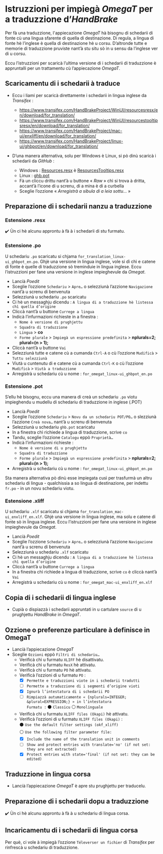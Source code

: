 # Istruzzioni per impiegà _OmegaT_ per a traduzzione d’_HandBrake_

Per fà una traduzzione, l'appiecazione _OmegaT_ hà bisognu di schedarii di fonte cù una lingua sfarente di quella di destinazione. Di regula, a lingua di fonte hè l’inglese è quella di destinazione hè u corsu. D’altronde tutte e memorie di traduzzione pruviste nant’à stu situ sò in u sensu da l’inglese ver di u corsu.

Eccu l’istruzzioni per scaricà l’ultima versione di i schedarii di traduzzione è appruntalli per un trattamentu cù l’appiecazione _OmegaT_.

## Scaricamentu di i schedarii à traduce

- Eccu i liami per scaricà direttamente i schedarii in lingua inglese da _Transifex_ :
  - https://www.transifex.com/HandBrakeProject/WinUI/resourcesresx/en/download/for_translation/
  - https://www.transifex.com/HandBrakeProject/WinUI/resourcestooltipsresx/en/download/for_translation/
  - https://www.transifex.com/HandBrakeProject/mac-ui/enxliff/en/download/for_translation/
  - https://www.transifex.com/HandBrakeProject/linux-ui/ghbpot/en/download/for_translation/
  
- D’una manera alternativa, solu per Windows è Linux, si pò dinù scaricà i schedarii da _GitHub_ :
  - Windows : [Resources.resx](https://github.com/HandBrake/HandBrake/blob/master/win/CS/HandBrakeWPF/Properties/Resources.resx) è [ResourcesTooltips.resx](https://github.com/HandBrake/HandBrake/blob/master/win/CS/HandBrakeWPF/Properties/ResourcesTooltips.resx)
  - Linux : [ghb.pot](https://github.com/HandBrake/HandBrake/tree/master/gtk/po/ghb.pot)
  - Fà un cliccu drittu nant’à u buttone « _Raw_ » chì si trova à dritta, accant’à l’icone di u screnu, di a mina è di a curbella
  - Sceglie l’ozzione « _Arregistrà a sibula di a leia sottu…_ »

## Preparazione di i schedarii nanzu a traduzzione

### Estensione .resx

✔️ Ùn ci hè alcunu approntu à fà à i schedarii di stu furmatu.

### Estensione .po
U schedariu `.po` scaricatu si chjama `for_translation_linux-ui_ghbpot_en.po`. Ghjè una versione in lingua inglese, vole si dì chì e catene di fonte è quelle di traduzzione sò treminduie in lingua inglese. Eccu l’istruzzioni per fane una versione in inglese impieghevule da _Omegat_.

- Lancià _Poedit_
- Sceglie l’ozzione `Schedariu` > `Apre…` o selezziunà l’azzione `Navigazione` nant’à u screnu di benvenuta
- Selezziunà u schedariu `.po` scaricatu
- Ci hè un messaghju dicendu : `A lingua di a traduzzione hè listessa chì quella d’origine`
- Cliccà nant’à u buttone `Currege a lingua`
- Indicà l’infurmazioni richieste in a finestra :
  - `Nome è versione di prughjettu`
  - `Squadra di traduzzione`
  - `Lingua` > __co__
  - `Forme plurale` > `Impiegà un espressione predefinita` > __nplurals=2; plural=(n > 1);__
- Cliccà nant’à u buttone `Vai`
- Selezziunà tutte e catene cù a cumanda `Ctrl-A` o cù l’ozzione `Mudificà` > `Tuttu selezziunà`
- Viutà u cuntenutu di e catene cù a cumanda `Ctrl-K` o cù l’ozzione `Mudificà` > `Viutà a traduzzione`
- Arregistrà u schedariu cù u nome : `for_omegat_linux-ui_ghbpot_en.po`

### Estensione .pot
S’ellu hè bisognu, eccu una manera di creà un schedariu `.po` viotu impieghendu u mudellu di schedariu di traduzzione in inglese (.POT)

- Lancià _Poedit_
- Sceglie l’ozzione `Schedariu` > `Novu da un schedariu POT/PO…` o slezziunà l’azzione `Creà nova…` nant’à u screnu di benvenuta
- Selezziunà u schedariu `ghb.pot` scaricatu
- In a finestra chì richiede a lingua di traduzzione, scrive `co`
- Tandu, sceglie l’ozzione `Catalogu` eppò `Pruprietà…`
- Indicà l’infurmazioni richieste :
  - `Nome è versione di u prughjettu`
  - `Squadra di traduzzione`
  - `Forme plurale` > `Impiegà un espressione predefinita` > __nplurals=2; plural=(n > 1);__
- Arregistrà u schedariu cù u nome : `for_omegat_linux-ui_ghbpot_en.po`

Sta manera alternativa pò dinù esse impiegata cusì per trasfurmà un altru schedariu di lingua - qualchissia a so lingua di destinazione, per indettu `fr.po` - in un novu schedariu viotu.

### Estensione .xliff
U schedariu `.xlf` scaricatu si chjama `for_translation_mac-ui_enxliff_en.xlf`. Ghjè una versione in lingua inglese, ma solu e catene di fonte sò in lingua inglese. Eccu l’istruzzioni per fane una versione in inglese impieghevule da _Omegat_.

- Lancià _Poedit_
- Sceglie l’ozzione `Schedariu` > `Apre…` o selezziunà l’azzione `Navigazione` nant’à u screnu di benvenuta
- Selezziunà u schedariu `.xlf` scaricatu
- Ci hè un messaghju dicendu : `A lingua di a traduzzione hè listessa chì quella d’origine`
- Cliccà nant’à u buttone `Currege a lingua`
- In a finestra chì richiede a lingua di traduzzione, scrive `co` è cliccà nant’à `Vai`
- Arregistrà u schedariu cù u nome : `for_omegat_mac-ui_enxliff_en.xlf`

## Copia di i schedarii di lingua inglese

- Cupià o dispiazzà i schedarii appruntati in u cartulare `source` di u prughjettu _HandBrake_ in _OmegaT_.

## Ozzione o preferenze particulare à definisce in OmegaT

- Lancià l’appiecazione _OmegaT_
- Sceglie `Ozzioni` eppò `Filtri di schedariu…`
  - Verificà chì u furmatu `XLIFF` hè disattivatu. 
  - Verificà chì u furmatu `ResX` hè attivatu. 
  - Verificà chì u furmatu `PO` hè attivatu.  
  - Verificà l’ozzioni di u furmatu `PO` :  
    - [x] `Permette e traduzzioni viote in i schedarii tradutti`
    - [ ] `Permette a traduzzione di i segmenti d’origine vioti`
    - [x] `Ignurà l’intestatura di i schedarii PO`
    - [ ] `Rimpiazzà autumaticamente « {nplurals=INTEGER; &plural=EXPRESSION;} » in l’intestatura`  
	      `Furmatu :` ⚫ `Classicu`   ⚪ `Monolinguale`
  - Verificà chì u furmatu `XLIFF files (Okapi)` hè attivatu.  
  - Verificà l’ozzioni di u furmatu `XLIFF files (Okapi)` :  
    ⚫ `Use the default filter settings (okf_xliff)`  
    ⚪ `Use the following filter parameter file:`
    - [x] `Include the name of the translation unit in comments`
    - [ ] `Show and protect entries with translate='no' (if not set: they are not extracted)`
    - [x] `Protect entries with state='final' (if not set: they can be edited)`

## Traduzzione in lingua corsa

- Lancià l’appiecazione _OmegaT_ è apre stu prughjettu per traducelu.

## Preparazione di i schedarii dopu a traduzzione

✔️ Ùn ci hè alcunu approntu à fà à u schedariu di lingua corsa.

## Incaricamentu di i schedarii di lingua corsa

Per què, ci vole à impiegà l’ozzione `Téleverser un fichier` di _Transifex_ per rinfrescà u schedariu di traduzzione.

